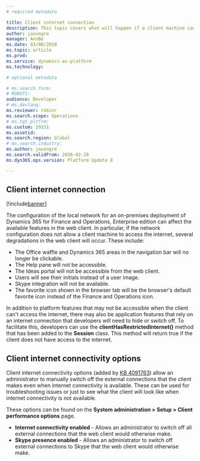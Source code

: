```yaml
---
# required metadata

title: Client internet connection  
description: This topic covers what will happen if a client machine cannot access the internet in on-premises deployments.
author: jasongre
manager: AnnBe
ms.date: 03/08/2018
ms.topic: article
ms.prod: 
ms.service: dynamics-ax-platform
ms.technology: 

# optional metadata

# ms.search.form: 
# ROBOTS: 
audience: Developer
# ms.devlang: 
ms.reviewer: robinr
ms.search.scope: Operations
# ms.tgt_pltfrm: 
ms.custom: 29151
ms.assetid: 
ms.search.region: Global
# ms.search.industry: 
ms.author: jasongre
ms.search.validFrom: 2016-02-28
ms.dyn365.ops.version: Platform Update 8

---
```


## Client internet connection 

[!include[banner](../includes/banner.md)]

The configuration of the local network for an on-premises deployment of Dynamics 365 for Finance and Operations, Enterprise edition can affect the available features in the web client. In particular, if the network configuration does not allow a client machine to access the internet, several degradations in the web client will occur. These include:    

+ The Office waffle and Dynamics 365 areas in the navigation bar will no longer be clickable.
+ The Help pane will not be accessible.  
+ The Ideas portal will not be accessible from the web client. 
+ Users will see their initials instead of a user image. 
+ Skype integration will not be available.  
+ The favorite icon shown in the browser tab will be the browser's default favorite icon instead of the Finance and Operations icon. 

In addition to platform features that may not be accessible when the client can't access the internet, there may also be application features that rely on an internet connection that developers will need to hide or switch off. To facilitate this, developers can use the **clientHasRestrictedInternet()** method that has been added to the **Session** class. This method will return true if the client does not have access to the internet.

## Client internet connectivity options

Client internet connectivity options (added by [KB 4091763](https://fix.lcs.dynamics.com/Issue/Details?kb=4091763&bugId=3934773&qc=19e9634da3297903a2ac51cf291a4770fd4532c9767ca7b5cefbe1bccb5d4d9f)) allow an administrator to manually switch off the external connections that the client makes even when internet connectivity is available. These can be used for troubleshooting issues or just to see what the client will look like when internet connectivity is not available.

These options can be found on the **System administration > Setup > Client performance options** page.

- **Internet connectivity enabled** - Allows an administrator to switch off all external connections that the web client would otherwise make.
- **Skype presence enabled** - Allows an administrator to switch off external connections to Skype that the web client would otherwise make.
